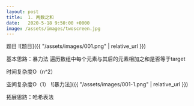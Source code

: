 ```yaml
---
layout: post
title:  1. 两数之和
date:   2020-5-18 9:50:00 +0000
image: /assets/images/twoscreen.jpg
---
```

题目
![题目]({{ "/assets/images/001.png" | relative_url }})



基本思路：暴力法
遍历数组中每个元素与其后的元素相加之和是否等于target

时间复杂度O（n^2）

空间复杂度O（1）
![暴力法]({{ "/assets/images/001-1.png" | relative_url }})



拓展思路：哈希表法

